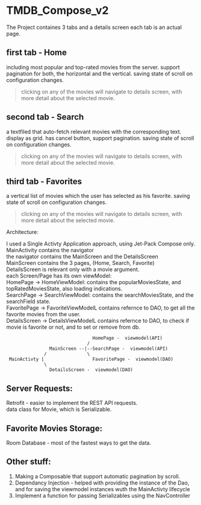 # TMDB_Compose_v2

The Project containes 3 tabs and a details screen
each tab is an actual page.

## first tab - Home
including most popular and top-rated movies from the server.
support pagination for both, the horizontal and the vertical.
saving state of scroll on configuration changes.
> clicking on any of the movies will navigate to details screen, with more detail about the selected movie.

## second tab - Search
a textfiled that auto-fetch relevant movies with the corresponding text. display as grid.
has cancel button, support pagination.
saving state of scroll on configuration changes.
> clicking on any of the movies will navigate to details screen, with more detail about the selected movie.

## third tab - Favorites
a vertical list of movies which the user has selected as his favorite.
saving state of scroll on configuration changes.
> clicking on any of the movies will navigate to details screen, with more detail about the selected movie.

Architecture:

I used a Single Activty Application approach, using Jet-Pack Compose only.
MainActivity contains the navigator  
the navigator contains the MainScreen and the DetailsScreen  
MainScreen contains the 3 pages, (Home, Search, Favorite)  
DetailsScreen is relevant only with a movie argument.  
each Screen/Page has its own viewModel:  
HomePage -> HomeViewModel: contains the popularMoviesState, and topRatedMoviesState, also loading indications.  
SearchPage -> SearchViewModel: contains the searchMoviesState, and the searchField state.  
FavoritePage -> FavoriteViewModelL contains refernce to DAO, to get all the favorite movies from the user.  
DetailsScreen -> DetailsViewModelL contains refernce to DAO, to check if movie is favorite or not, and to set or remove from db.  

 ```
                                 HomePage -  viewmodel(API)
                               /  
                 MainScreen --|--SearchPage -  viewmodel(API)
               /               \ 
  MainActivty |                  FavoritePage -  viewmodel(DAO)
               \ 
                 DetailsScreen -  viewmodel(DAO)
  ```       

## Server Requests: 
Retrofit - easier to implement the REST API requests.  
data class for Movie, which is Serializable.  

## Favorite Movies Storage:  
Room Database - most of the fastest ways to get the data.  

## Other stuff:
1. Making a Composable that support automatic pagination by scroll.  
2. Dependancy Injection - helped with providing the instance of the Dao, and for saving the viewmodel instances wuth the MainActivty lifecycle  
3. Implement a function for passing Serializables using the NavController  



